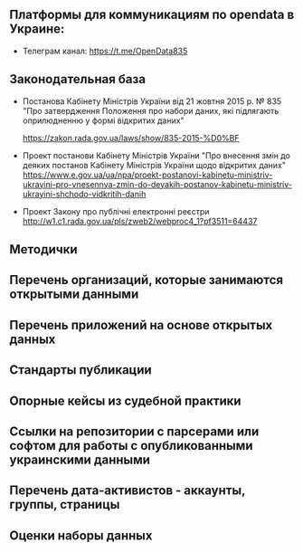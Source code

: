 
## Платформы для коммуникациям по opendata в Украине:

- Телеграм канал: https://t.me/OpenData835


## Законодательная база


- Постанова Кабінету  Міністрів України від 21 жовтня 2015 р. № 835
"Про затвердження Положення про набори даних, які підлягають оприлюдненню у формі відкритих даних"

    https://zakon.rada.gov.ua/laws/show/835-2015-%D0%BF

- Проект постанови Кабінету Міністрів України "Про внесення змін до деяких постанов Кабінету Міністрів України щодо відкритих даних"
https://www.e.gov.ua/ua/npa/proekt-postanovi-kabinetu-ministriv-ukrayini-pro-vnesennya-zmin-do-deyakih-postanov-kabinetu-ministriv-ukrayini-shchodo-vidkritih-danih

- Проект Закону про публічні електронні реєстри
http://w1.c1.rada.gov.ua/pls/zweb2/webproc4_1?pf3511=64437


## Методички

## Перечень организаций, которые занимаются открытыми данными

## Перечень приложений на основе открытых данных

## Стандарты публикации

## Опорные кейсы из судебной практики

## Ссылки на репозитории с парсерами или софтом для работы с опубликованными украинскими данными

## Перечень дата-активистов - аккаунты, группы, страницы

## Оценки наборы данных
